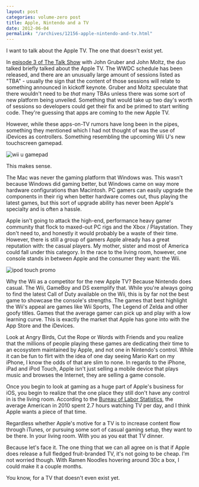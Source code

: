 ```yaml
---
layout: post
categories: volume-zero post
title: Apple, Nintendo and a TV
date: 2012-06-04
permalink: "/archives/12156-apple-nintendo-and-tv.html"
---
```



I want to talk about the Apple TV. The one that doesn't exist yet.

In [episode 3 of The Talk Show](http://muleradio.net/thetalkshow/3/) with John Gruber and John Moltz, the duo talked briefly talked about the Apple TV. The WWDC schedule has been released, and there are an unusually large amount of sessions listed as "TBA" - usually the sign that the content of those sessions will relate to something announced in kickoff keynote. Gruber and Moltz speculate that there wouldn't need to be _that_ many TBAs unless there was some sort of new platform being unveiled. Something that would take up two day's worth of sessions so developers could get their fix and be primed to start writing code. They're guessing that apps are coming to the new Apple TV.

However, while these apps-on-TV rumors have long been in the pipes, something they mentioned which I had not thought of was the use of iDevices as controllers. Something resembling the upcoming Wii U's new touchscreen gamepad.

![wii u gamepad](https://dl.dropbox.com/u/418570/logicalstate/wii-u-gamepad.jpg)

This makes sense.

The Mac was never the gaming platform that Windows was. This wasn't because Windows did gaming better, but Windows came on way more hardware configurations than Macintosh. PC gamers can easily upgrade the components in their rig when better hardware comes out, thus playing the latest games, but this sort of upgrade ability has never been Apple's specialty and is often a hassle.

Apple isn't going to attack the high-end, performance heavy gamer community that flock to maxed-out PC rigs and the Xbox / Playstation. They don't need to, and honestly it would probably be a waste of their time. However, there is still a group of gamers Apple already has a great reputation with: the casual players. My mother, sister and most of America could fall under this category. In the race to the living room, however, one console stands in between Apple and the consumer they want: the Wii.

![ipod touch promo](https://dl.dropbox.com/u/418570/logicalstate/ipod-touch-promo.jpg)

Why the Wii as a competitor for the new Apple TV? Because Nintendo does casual. The Wii, GameBoy and DS exemplify that. While you're always going to find the latest Call of Duty available on the Wii, this is by far not the best game to showcase the console's strengths. The games that best highlight the Wii's appeal are games like Wii Sports, The Legend of Zelda and other goofy titles. Games that the average gamer can pick up and play with a low learning curve. This is exactly the market that Apple has gone into with the App Store and the iDevices.

Look at Angry Birds, Cut the Rope or Words with Friends and you realize that the millions of people playing these games are dedicating their time to an ecosystem maintained by Apple, and not one in Nintendo's control. While it can be fun to flirt with the idea of one day seeing Mario Kart on my iPhone, I know the odds of that are slim to none. In regards to the iPhone, iPad and iPod Touch, Apple isn't just selling a mobile device that plays music and browses the Internet, they are selling a game console.

Once you begin to look at gaming as a huge part of Apple's business for iOS, you begin to realize that the one place they still don't have any control in is the living room. According to the [Bureau of Labor Statistics](http://www.bls.gov/news.release/atus.nr0.htm), the average American in 2010 spent 2.7 hours watching TV per day, and I think Apple wants a piece of that time.

Regardless whether Apple's motive for a TV is to increase content flow through iTunes, or pursuing some sort of casual gaming setup, they want to be there. In your living room. With you as you eat that TV dinner.

Because let's face it. The one thing that we can all agree on is that if Apple does release a full fledged fruit-branded TV, it's not going to be cheap. I'm not worried though. With Ramen Noodles hovering around 30c a box, I could make it a couple months.

You know, for a TV that doesn't even exist yet.
